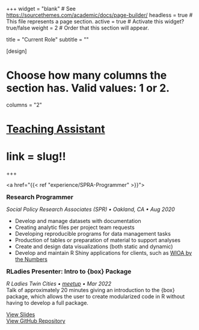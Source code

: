 +++
widget = "blank"  # See https://sourcethemes.com/academic/docs/page-builder/
headless = true  # This file represents a page section.
active = true  # Activate this widget? true/false
weight = 2  # Order that this section will appear.

title = "Current Role"
subtitle = ""

[design]
  # Choose how many columns the section has. Valid values: 1 or 2.
  columns = "2"

# <a href="current/teaching-assistant"> Teaching Assistant </a> 
# link = slug!! 
+++

<a href="{{< ref "experience/SPRA-Programmer" >}}">
<h3 
style="
margin:0px 0px 0px 0px;
padding: 0px 0px 0px 0px;
">
Research Programmer  
</h3> 
</a>

*Social Policy Research Associates (SPR) • Oakland, CA • Aug 2020*  
- Develop and manage datasets with documentation 
- Creating analytic files per project team requests
- Developing reproducible programs for data management tasks
- Production of tables or preparation of material to support analyses
- Create and design data visualizations (both static and dynamic)
- Develop and maintain R Shiny applications for clients, such as [WIOA by the Numbers](https://www.dol.gov/agencies/eta/performance/results/interactive-data-analysis) 


<h3 
style="
margin:0px 0px 0px 0px;
padding: 0px 0px 0px 0px;
">
RLadies Presenter: Intro to {box} Package 
</h3> 

*R Ladies Twin Cities • [meetup](https://www.meetup.com/rladies-tc/events/284010281/?_xtd=gatlbWFpbF9jbGlja9oAJGRjMjIxYTM4LWEwZjQtNDE2OS04NmU3LWU0ZWFhZDg2MDgwNQ) • Mar 2022*  
Talk of approximately 20 minutes giving an introduction to the {box} package, which allows the user to create modularized code in R without having to develop a full package.  

[View Slides](https://MarEichler.github.io/rladies_box_intro/)  
[View GitHub Repository](https://github.com/MarEichler/rladies_box_intro)



<!-- image and files for home page should be in the static folder -->



